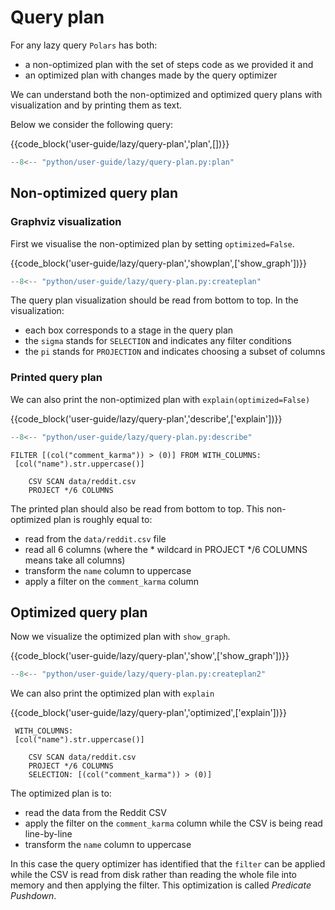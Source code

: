 # Query plan

For any lazy query `Polars` has both:

- a non-optimized plan with the set of steps code as we provided it and
- an optimized plan with changes made by the query optimizer

We can understand both the non-optimized and optimized query plans with visualization and by printing them as text.

<div style="display:none">
```python exec="on" result="text" session="user-guide/lazy/query-plan"
--8<-- "python/user-guide/lazy/query-plan.py:setup"
```
</div>

Below we consider the following query:

{{code_block('user-guide/lazy/query-plan','plan',[])}}

```python exec="on" session="user-guide/lazy/query-plan"
--8<-- "python/user-guide/lazy/query-plan.py:plan"
```

## Non-optimized query plan

### Graphviz visualization

First we visualise the non-optimized plan by setting `optimized=False`.

{{code_block('user-guide/lazy/query-plan','showplan',['show_graph'])}}

```python exec="on" session="user-guide/lazy/query-plan"
--8<-- "python/user-guide/lazy/query-plan.py:createplan"
```

The query plan visualization should be read from bottom to top. In the visualization:

- each box corresponds to a stage in the query plan
- the `sigma` stands for `SELECTION` and indicates any filter conditions
- the `pi` stands for `PROJECTION` and indicates choosing a subset of columns

### Printed query plan

We can also print the non-optimized plan with `explain(optimized=False)`

{{code_block('user-guide/lazy/query-plan','describe',['explain'])}}

```python exec="on" session="user-guide/lazy/query-plan"
--8<-- "python/user-guide/lazy/query-plan.py:describe"
```

```text
FILTER [(col("comment_karma")) > (0)] FROM WITH_COLUMNS:
 [col("name").str.uppercase()]

    CSV SCAN data/reddit.csv
    PROJECT */6 COLUMNS
```

The printed plan should also be read from bottom to top. This non-optimized plan is roughly equal to:

- read from the `data/reddit.csv` file
- read all 6 columns (where the * wildcard in PROJECT \*/6 COLUMNS means take all columns)
- transform the `name` column to uppercase
- apply a filter on the `comment_karma` column

## Optimized query plan

Now we visualize the optimized plan with `show_graph`.

{{code_block('user-guide/lazy/query-plan','show',['show_graph'])}}

```python exec="on" session="user-guide/lazy/query-plan"
--8<-- "python/user-guide/lazy/query-plan.py:createplan2"
```

We can also print the optimized plan with `explain`

{{code_block('user-guide/lazy/query-plan','optimized',['explain'])}}

```text
 WITH_COLUMNS:
 [col("name").str.uppercase()]

    CSV SCAN data/reddit.csv
    PROJECT */6 COLUMNS
    SELECTION: [(col("comment_karma")) > (0)]
```

The optimized plan is to:

- read the data from the Reddit CSV
- apply the filter on the `comment_karma` column while the CSV is being read line-by-line
- transform the `name` column to uppercase

In this case the query optimizer has identified that the `filter` can be applied while the CSV is read from disk rather than reading the whole file into memory and then applying the filter. This optimization is called _Predicate Pushdown_.
